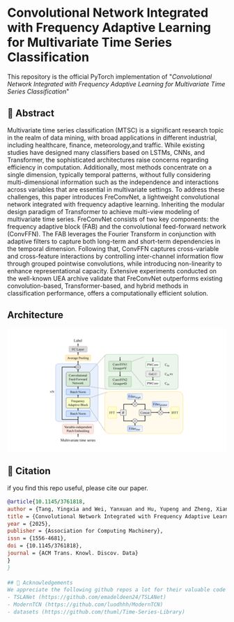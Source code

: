 # Convolutional Network Integrated with Frequency Adaptive Learning for Multivariate Time Series Classification

This repository is the official PyTorch implementation of "_Convolutional Network Integrated with Frequency Adaptive Learning for Multivariate Time Series Classification_"
## 📖 Abstract
Multivariate time series classification (MTSC) is a significant research topic in the realm of data mining, with broad applications in different industrial, including healthcare, finance, meteorology,and traffic. While existing studies have designed many classifiers based on LSTMs, CNNs, and Transformer, the sophisticated architectures raise concerns regarding efficiency in computation. Additionally, most methods concentrate on a single dimension, typically temporal patterns, without fully considering multi-dimensional information such as the independence and interactions across variables that are essential in multivariate settings. To address these challenges, this paper introduces FreConvNet, a lightweight convolutional network integrated with frequency adaptive learning. Inheriting the modular design paradigm of Transformer to achieve multi-view modeling of multivariate time series. FreConvNet consists of two key components: the frequency adaptive block (FAB) and the convolutional feed-forward network (ConvFFN). The FAB leverages the Fourier Transform in conjunction with adaptive filters to capture both long-term and short-term dependencies in the temporal dimension. Following that, ConvFFN captures cross-variable and cross-feature interactions by controlling inter-channel information flow through grouped pointwise convolutions, while introducing non-linearity to enhance representational capacity. Extensive experiments conducted on the well-known UEA archive validate that FreConvNet outperforms existing convolution-based, Transformer-based, and hybrid methods in classification performance, offers a computationally efficient solution.


## Architecture
![模型架构图](model/model.png)


## 📑 Citation
if you find this repo useful, please cite our paper.

```bibtex
@article{10.1145/3761818,
author = {Tang, Yingxia and Wei, Yanxuan and Hu, Yupeng and Zheng, Xiangwei and Ji, Cun},
title = {Convolutional Network Integrated with Frequency Adaptive Learning for Multivariate Time Series Classification},
year = {2025},
publisher = {Association for Computing Machinery},
issn = {1556-4681},
doi = {10.1145/3761818},
journal = {ACM Trans. Knowl. Discov. Data}
}
}

## 🙏 Acknowledgements
We appreciate the following github repos a lot for their valuable code base or datasets:
- TSLANet (https://github.com/emadeldeen24/TSLANet)
- ModernTCN (https://github.com/luodhhh/ModernTCN)
- datasets (https://github.com/thuml/Time-Series-Library)
